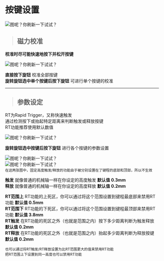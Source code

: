 # 按键设置

![图呢？你刷新一下试试？](/img/menu_key.png)

>## 磁力校准  
**校准时尽可能快速地按下并松开按键**

![图呢？你刷新一下试试？](/img/menu_cali.png)

**直接按下旋钮** 校准全部按键  
**旋转旋钮选中单个按键后按下旋钮** 可进行单个按键的校准  

---

>## 参数设定  
RT为Rapid Trigger，又称快速触发  
通过检测按下或抬起特定距离来判断触发或释放按键  
RT功能推荐使用默认数值

![图呢？你刷新一下试试？](/img/menu_keyconfig.png)  

**旋转旋钮选中按键后按下旋钮** 进行各个按键的参数设置  

![图呢？你刷新一下试试？](/img/menu_keyconfig_1.png)  
![图呢？你刷新一下试试？](/img/menu_keyconfig_2.png)  
<small>在这两张图中，固定高度触发/释放的功能由于被分别设置在了键程的底部和顶部，所以不生效</small>

**触发** 就像普通的机械轴一样在你设定的高度触发 **默认值 0.3mm**  
**释放** 就像普通的机械轴一样在你设定的高度释放 **默认值 0.2mm**

**RT范围上** RT功能的上死区，你可以通过将这个范围设置到键程最底部来禁用RT功能 **默认值 0.5mm**  
**RT范围下** RT功能的下死区，你可以通过将这个范围设置到键程最顶部来禁用RT功能 **默认值 3.8mm**  
**RT触发** 在RT功能的死区之外（也就是范围之内）按下多少距离判断为触发释放 **默认值 0.2mm**  
**RT释放** 在RT功能的死区之外（也就是范围之内）抬起多少距离判断为释放按键 **默认值 0.2mm**

<small>也可以通过将RT触发/RT释放设置为比RT范围更大的值来禁用RT功能</small>  
<small>把RT范围上下设置到同一高度也可以禁用RT功能</small>
